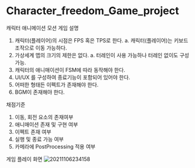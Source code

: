 # Character_freedom_Game_project
캐릭터 애니메이션 모션 게임
설명
1. 캐릭터(플레이어)의 시점은 FPS 혹은 TPS로 한다.
a. 캐릭터(플레이어)는 키보드 조작으로 이동 가능하다.
2. 가상세계 맵의 크기의 제한은 없다.
a. 터레인이 사용 가능하나 터레인 없이도 구성 가능.
3. 캐릭터의 애니매이션이 FSM에 따라 동작해야 한다.
4. UI/UX 를 구성하여 종료기능이 포함되어 있어야 한다.
5. 어떠한 형태든 이펙트가 존재해야 한다.
6. BGM이 존재해야 한다.

채점기준
1. 이동, 회전 요소의 존재여부
2. 애니매이션 존재 및 구현 여부
3. 이펙트 존재 여부
4. 실행 및 종료 가능 여부
5. 카메라에 PostProcessing 적용 여부

게임 플레이 화면
![20211106234158](https://user-images.githubusercontent.com/85215507/140614662-4d8024d4-6cf5-4540-ac51-12048ad17566.png)
